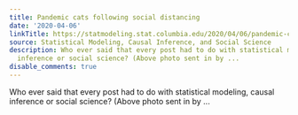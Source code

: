 ```yaml
---
title: Pandemic cats following social distancing
date: '2020-04-06'
linkTitle: https://statmodeling.stat.columbia.edu/2020/04/06/pandemic-cats-following-social-distancing/
source: Statistical Modeling, Causal Inference, and Social Science
description: Who ever said that every post had to do with statistical modeling, causal
  inference or social science? (Above photo sent in by ...
disable_comments: true
---
```

Who ever said that every post had to do with statistical modeling, causal inference or social science? (Above photo sent in by ...